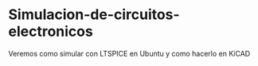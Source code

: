 # Simulacion-de-circuitos-electronicos
Veremos como simular con LTSPICE en Ubuntu y como hacerlo en KiCAD 
